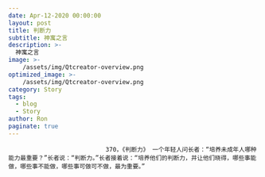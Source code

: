 ```yaml
---
date: Apr-12-2020 00:00:00
layout: post
title: 判断力
subtitle: 神寓之言
description: >-
  神寓之言
image: >-
    /assets/img/Qtcreator-overview.png
optimized_image: >-
    /assets/img/Qtcreator-overview.png
category: Story
tags:
  - blog
  - Story
author: Ron
paginate: true
---
```


							　　370，《判断力》 一个年轻人问长者：“培养未成年人哪种能力最重要？”长者说：“判断力。”长者接着说：“培养他们的判断力，并让他们晓得，哪些事能做，哪些事不能做，哪些事可做可不做，最为重要。”
							
							
						